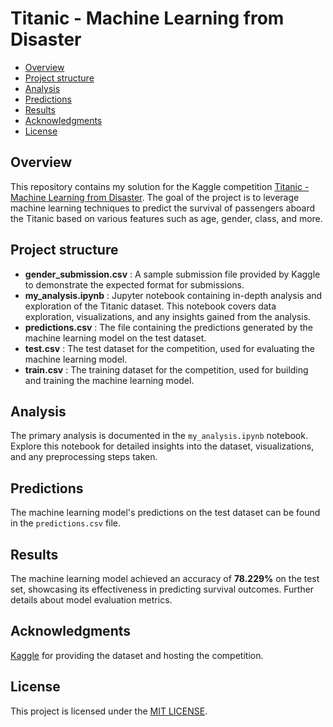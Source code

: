 # Titanic - Machine Learning from Disaster

* [Overview](#overview)
* [Project structure](#project-structure)
* [Analysis](#analysis)
* [Predictions](#predictions)
* [Results](#results)
* [Acknowledgments](#acknowledgments)
* [License](#license)

## Overview

This repository contains my solution for the Kaggle competition [Titanic - Machine Learning from Disaster](https://www.kaggle.com/competitions/titanic). The goal of the project is to leverage machine learning techniques to predict the survival of passengers aboard the Titanic based on various features such as age, gender, class, and more.

## Project structure

- **gender_submission.csv** : A sample submission file provided by Kaggle to demonstrate the expected format for submissions.
- **my_analysis.ipynb** : Jupyter notebook containing in-depth analysis and exploration of the Titanic dataset. This notebook covers data exploration, visualizations, and any insights gained from the analysis.
- **predictions.csv** : The file containing the predictions generated by the machine learning model on the test dataset.
- **test.csv** : The test dataset for the competition, used for evaluating the machine learning model.
- **train.csv** : The training dataset for the competition, used for building and training the machine learning model.

## Analysis

The primary analysis is documented in the `my_analysis.ipynb` notebook. Explore this notebook for detailed insights into the dataset, visualizations, and any preprocessing steps taken.

## Predictions

The machine learning model's predictions on the test dataset can be found in the `predictions.csv` file.

## Results

The machine learning model achieved an accuracy of **78.229%** on the test set, showcasing its effectiveness in predicting survival outcomes. Further details about model evaluation metrics.

## Acknowledgments

[Kaggle](https://www.kaggle.com) for providing the dataset and hosting the competition. 

## License

This project is licensed under the [MIT LICENSE](LICENSE).
